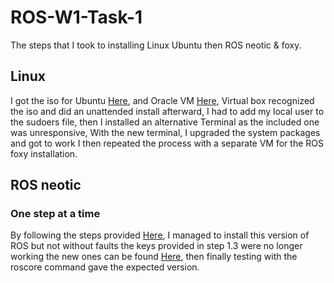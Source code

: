 # ROS-W1-Task-1
The steps that I took to installing Linux Ubuntu then ROS neotic &amp; foxy.
## Linux 
I got the iso for Ubuntu [Here](https://releases.ubuntu.com/20.04/),
and Oracle VM [Here](https://releases.ubuntu.com/20.04/),
Virtual box recognized the iso and did an unattended install
afterward, I had to add my local user to the sudoers file,
then I installed an alternative Terminal as the included one was unresponsive,
With the new terminal, I upgraded the system packages and got to work
I then repeated the process with a separate VM for the ROS foxy installation.
## ROS neotic
### One step at a time
By following the steps provided [Here](http://wiki.ros.org/noetic/Installation/Ubuntu),
I managed to install this version of ROS but not without faults the keys provided in step 1.3 were no longer working the new ones can be found [Here](https://discourse.ros.org/t/new-gpg-keys-deployed-for-packages-ros-org/9454/1),
then finally testing with the roscore command gave the expected version.
